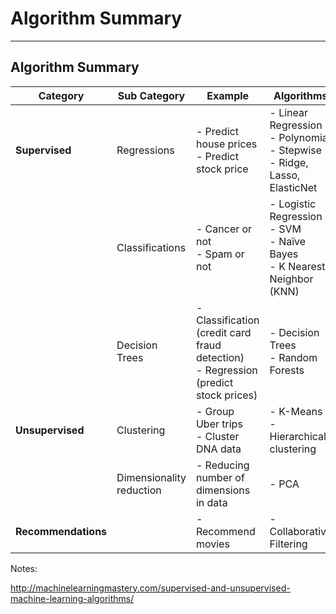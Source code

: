 # Algorithm Summary
---

## Algorithm Summary

| Category            | Sub Category             | Example                                                                                  | Algorithms                                                                               |
|---------------------|--------------------------|------------------------------------------------------------------------------------------|------------------------------------------------------------------------------------------|
| **Supervised**      | Regressions              | - Predict house prices<br/>- Predict stock price                                         | - Linear Regression <br/> - Polynomial <br/> - Stepwise <br/> - Ridge, Lasso, ElasticNet |
|                     | Classifications          | - Cancer or not <br/> - Spam or not                                                      | - Logistic Regression <br/> - SVM <br/> - Naïve Bayes <br/> - K Nearest Neighbor (KNN)   |
|                     | Decision Trees           | - Classification (credit card fraud detection) <br/> - Regression (predict stock prices) | - Decision Trees <br/> - Random Forests                                                  |
| **Unsupervised**    | Clustering               | - Group Uber trips <br/> - Cluster DNA data                                              | - K-Means <br/> - Hierarchical clustering                                                |
|                     | Dimensionality reduction | - Reducing number of dimensions in data                                                  | - PCA                                                                                    |
| **Recommendations** |                          | - Recommend movies                                                                       | - Collaborative Filtering                                                                |

Notes:

http://machinelearningmastery.com/supervised-and-unsupervised-machine-learning-algorithms/
